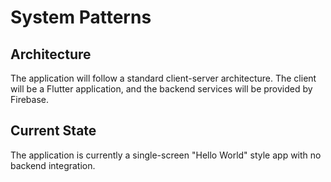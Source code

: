 # System Patterns

## Architecture

The application will follow a standard client-server architecture. The client will be a Flutter application, and the backend services will be provided by Firebase.

## Current State

The application is currently a single-screen "Hello World" style app with no backend integration. 
